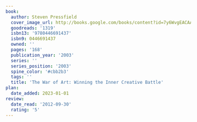 ```yaml
---
book:
  author: Steven Pressfield
  cover_image_url: http://books.google.com/books/content?id=7y6WvgEACAAJ&printsec=frontcover&img=1&zoom=1&source=gbs_api
  goodreads: '1319'
  isbn13: '9780446691437'
  isbn9: 0446691437
  owned: ''
  pages: '168'
  publication_year: '2003'
  series: ''
  series_position: '2003'
  spine_color: '#cbb2b3'
  tags: ''
  title: 'The War of Art: Winning the Inner Creative Battle'
plan:
  date_added: 2023-01-01
review:
  date_read: '2012-09-30'
  rating: '5'
---
```

